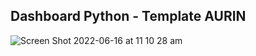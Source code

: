 ## Dashboard Python - Template AURIN

![Screen Shot 2022-06-16 at 11 10 28 am](https://user-images.githubusercontent.com/106126121/173970483-8df67f35-2a2e-4a65-8b8b-ee263a810395.png)
